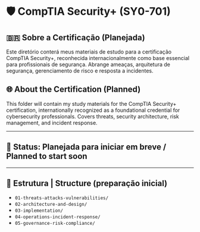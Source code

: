 # 🛡️ CompTIA Security+ (SY0-701)

## 🇧🇷 Sobre a Certificação (Planejada)

Este diretório conterá meus materiais de estudo para a certificação CompTIA Security+, reconhecida internacionalmente como base essencial para profissionais de segurança. Abrange ameaças, arquitetura de segurança, gerenciamento de risco e resposta a incidentes.

## 🌐 About the Certification (Planned)

This folder will contain my study materials for the CompTIA Security+ certification, internationally recognized as a foundational credential for cybersecurity professionals. Covers threats, security architecture, risk management, and incident response.

---

## 📅 Status: Planejada para iniciar em breve / Planned to start soon

---

## 📁 Estrutura | Structure (preparação inicial)

- `01-threats-attacks-vulnerabilities/`
- `02-architecture-and-design/`
- `03-implementation/`
- `04-operations-incident-response/`
- `05-governance-risk-compliance/`

